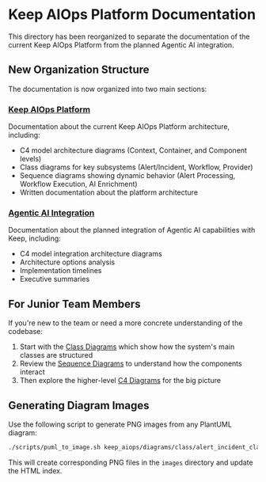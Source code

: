 # Keep AIOps Platform Documentation

This directory has been reorganized to separate the documentation of the current Keep AIOps Platform from the planned Agentic AI integration.

## New Organization Structure

The documentation is now organized into two main sections:

### [Keep AIOps Platform](keep_aiops/README.md)

Documentation about the current Keep AIOps Platform architecture, including:
- C4 model architecture diagrams (Context, Container, and Component levels)
- Class diagrams for key subsystems (Alert/Incident, Workflow, Provider)
- Sequence diagrams showing dynamic behavior (Alert Processing, Workflow Execution, AI Enrichment)
- Written documentation about the platform architecture

### [Agentic AI Integration](keep_agentic/README.md)

Documentation about the planned integration of Agentic AI capabilities with Keep, including:
- C4 model integration architecture diagrams
- Architecture options analysis
- Implementation timelines
- Executive summaries

## For Junior Team Members

If you're new to the team or need a more concrete understanding of the codebase:

1. Start with the [Class Diagrams](keep_aiops/diagrams/class) which show how the system's main classes are structured
2. Review the [Sequence Diagrams](keep_aiops/diagrams/sequence) to understand how the components interact
3. Then explore the higher-level [C4 Diagrams](keep_aiops/diagrams/c4) for the big picture

## Generating Diagram Images

Use the following script to generate PNG images from any PlantUML diagram:

```bash
./scripts/puml_to_image.sh keep_aiops/diagrams/class/alert_incident_class_diagram.puml
```

This will create corresponding PNG files in the `images` directory and update the HTML index. 